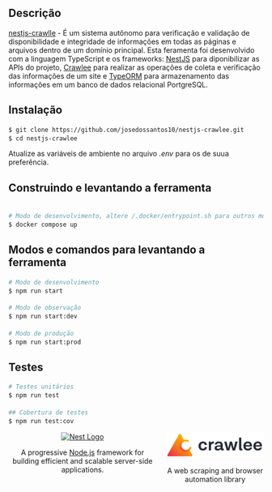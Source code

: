 
## Descrição

[nestjs-crawlle](https://github.com/josedossantos10/nestjs-crawlee) - É um sistema autônomo para verificação e validação de disponibilidade e integridade de informações em todas as páginas e arquivos dentro de um domínio principal. Esta feramenta foi desenvolvido com a linguagem TypeScript e os frameworks: [NestJS](https://github.com/nestjs/nest) para diponibilizar as APIs do projeto, [Crawlee](https://github.com/apify/crawlee) para realizar as operações de coleta e verificação das informações de um site e [TypeORM](https://github.com/typeorm) para armazenamento das informações em um banco de dados relacional PortgreSQL.

## Instalação

```bash
$ git clone https://github.com/josedossantos10/nestjs-crawlee.git
$ cd nestjs-crawlee
```
Atualize as variáveis de ambiente no arquivo *.env* para os de suua preferência.
## Construindo e levantando a ferramenta

```bash

# Modo de desenvolvimento, altere /.docker/entrypoint.sh para outros modos
$ docker compose up
```

## Modos e comandos para levantando a ferramenta

```bash
# Modo de desenvolvimento
$ npm run start

# Modo de observação
$ npm run start:dev

# Modo de produção
$ npm run start:prod
```

## Testes

```bash
# Testes unitários
$ npm run test

## Cobertura de testes
$ npm run test:cov
```
<div align="center" style="display: flex; justify-content: center; gap: 20px;">
  <div>
    <a href="http://nestjs.com/" target="blank"><img src="https://nestjs.com/img/logo-small.svg" width="125" alt="Nest Logo" /></a>
    <p align="center">A progressive <a href="http://nodejs.org" target="_blank">Node.js</a> framework for building efficient and scalable server-side applications.</p>
  </div>
  <div href="https://crawlee.dev">
    <picture>
      <source media="(prefers-color-scheme: dark)" srcset="https://raw.githubusercontent.com/apify/crawlee/master/website/static/img/crawlee-dark.svg?sanitize=true">
      <img alt="Crawlee" src="https://raw.githubusercontent.com/apify/crawlee/master/website/static/img/crawlee-light.svg?sanitize=true" width="400">
    </picture>
    <p>A web scraping and browser automation library</p>
  </div>
</div>

[circleci-image]: https://img.shields.io/circleci/build/github/nestjs/nest/master?token=abc123def456
[circleci-url]: https://circleci.com/gh/nestjs/nest